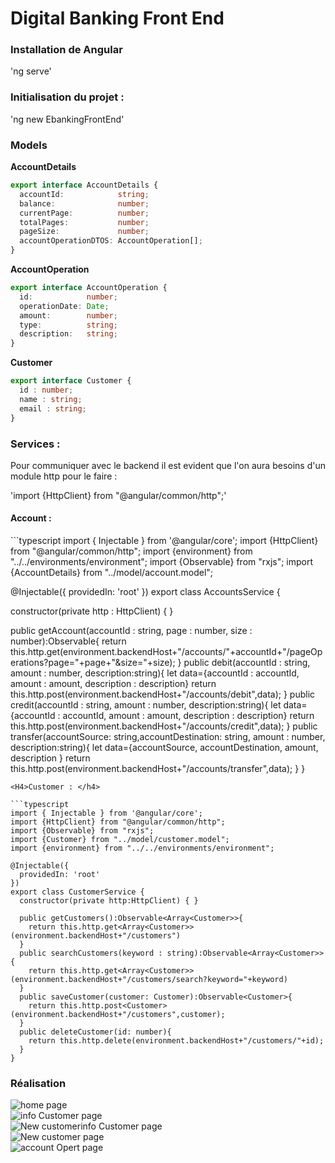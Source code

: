 <h1>Digital Banking Front End</h1>
<h3>Installation de Angular</h3>
'ng serve'

<h3>Initialisation du projet :</h3>
'ng new EbankingFrontEnd'

<h3>Models</h3>
<strong>AccountDetails</strong>

```typescript
export interface AccountDetails {
  accountId:            string;
  balance:              number;
  currentPage:          number;
  totalPages:           number;
  pageSize:             number;
  accountOperationDTOS: AccountOperation[];
}
```
<strong>AccountOperation</strong>

```typescript
export interface AccountOperation {
  id:            number;
  operationDate: Date;
  amount:        number;
  type:          string;
  description:   string;
}
```
<strong>Customer</strong>
```typescript
export interface Customer {
  id : number;
  name : string;
  email : string;
}
```

<h3>Services :</h3>
Pour communiquer avec le backend il est evident que l'on aura besoins d'un module http pour le faire :

'import {HttpClient} from "@angular/common/http";'

<H4>Account : </h4>
```typescript
import { Injectable } from '@angular/core';
import {HttpClient} from "@angular/common/http";
import {environment} from "../../environments/environment";
import {Observable} from "rxjs";
import {AccountDetails} from "../model/account.model";

@Injectable({
  providedIn: 'root'
})
export class AccountsService {

  constructor(private http : HttpClient) { }

  public getAccount(accountId : string, page : number, size : number):Observable<AccountDetails>{
    return this.http.get<AccountDetails>(environment.backendHost+"/accounts/"+accountId+"/pageOperations?page="+page+"&size="+size);
  }
  public debit(accountId : string, amount : number, description:string){
    let data={accountId : accountId, amount : amount, description : description}
    return this.http.post(environment.backendHost+"/accounts/debit",data);
  }
  public credit(accountId : string, amount : number, description:string){
    let data={accountId : accountId, amount : amount, description : description}
    return this.http.post(environment.backendHost+"/accounts/credit",data);
  }
  public transfer(accountSource: string,accountDestination: string, amount : number, description:string){
    let data={accountSource, accountDestination, amount, description }
    return this.http.post(environment.backendHost+"/accounts/transfer",data);
  }
}
```
<H4>Customer : </h4>

```typescript
import { Injectable } from '@angular/core';
import {HttpClient} from "@angular/common/http";
import {Observable} from "rxjs";
import {Customer} from "../model/customer.model";
import {environment} from "../../environments/environment";

@Injectable({
  providedIn: 'root'
})
export class CustomerService {
  constructor(private http:HttpClient) { }

  public getCustomers():Observable<Array<Customer>>{
    return this.http.get<Array<Customer>>(environment.backendHost+"/customers")
  }
  public searchCustomers(keyword : string):Observable<Array<Customer>>{
    return this.http.get<Array<Customer>>(environment.backendHost+"/customers/search?keyword="+keyword)
  }
  public saveCustomer(customer: Customer):Observable<Customer>{
    return this.http.post<Customer>(environment.backendHost+"/customers",customer);
  }
  public deleteCustomer(id: number){
    return this.http.delete(environment.backendHost+"/customers/"+id);
  }
}
```
<h3>Réalisation</h3>
<img src="https://s6.imgcdn.dev/rpLHt.png" alt="home page"/>
</br>
<img src="https://s6.imgcdn.dev/rpeIT.png" alt="info Customer page"/>
</br>
<img src="https://s6.imgcdn.dev/rpLHt.png" alt="New customerinfo Customer page"/>
</br>
<img src="https://s6.imgcdn.dev/rpmBD.png" alt="New customer page"/>
</br>
<img src="https://s6.imgcdn.dev/rpqL9.png" alt="account Opert page"/>
</br>
